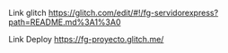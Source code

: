 
Link glitch
https://glitch.com/edit/#!/fg-servidorexpress?path=README.md%3A1%3A0

Link Deploy
https://fg-proyecto.glitch.me/
